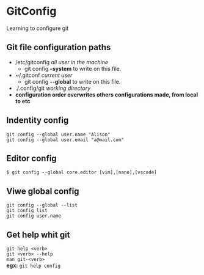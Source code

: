 # GitConfig
Learning to configure git

## Git file configuration paths
- /etc/gitconfig *all user in the machine*
    - git config **-system** to write on this file.
- ~/.gitconf *current user*
    - git config **--global** to write on this file.
- ./.config/git *working directory*
- **configuration order overwrites others configurations made, from local to etc**  

## Indentity config

`git config --global user.name "Alison"`  
`git config --global user.email "a@mail.com"`  

## Editor config
`$ git config --global core.editor [vim],[nano],[vscode]`  

## Viwe global config
`git config --global --list`  
`git config list`  
`git config user.name`  

## Get help whit git
`git help <verb>`  
`git <verb> --help`  
`man git-<verb>`  
**egx:** `git help config`
